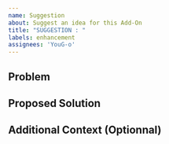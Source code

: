 ```yaml
---
name: Suggestion
about: Suggest an idea for this Add-On
title: "SUGGESTION : "
labels: enhancement
assignees: 'YouG-o'
---
```


## Problem
<!-- What problem would this solve? Or what need does it address? -->

## Proposed Solution
<!-- Describe the solution you'd like to see implemented -->

## Additional Context (Optionnal)
<!-- Add any other context, screenshots, or examples about the suggestion here -->